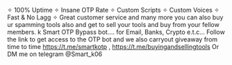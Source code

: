 ✧ 100% Uptime ✧ Insane OTP Rate ✧ Custom Scripts ✧ Custom Voices ✧ Fast & No Lagg ✧ Great customer service and many more you can also buy ur spamming tools also and get to sell your tools and buy from your fellow members. k Smart OTP Bypass bot.... for Email, Banks, Crypto e.t.c... Follow the link to get access to the OTP bot and we also carryout giveaway from time to time https://t.me/smartkotp , https://t.me/buyingandsellingtools Or DM me on telegram @Smart_k06
